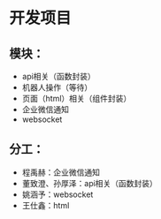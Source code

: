
# 开发项目

## 模块：

- api相关（函数封装）
- 机器人操作（等待）
- 页面（html）相关（组件封装）
- 企业微信通知
- websocket

## 分工：

- 程禹赫：企业微信通知
- 董致澄、孙厚泽：api相关（函数封装）
- 姚涵予：websocket
- 王仕鑫：html
